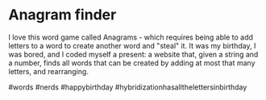 # Anagram finder
I love this word game called Anagrams - which requires being able to add letters to a word to create another word and "steal" it. It was my birthday, I was bored, and I coded myself a present: a website that, given a string and a number, finds all words that can be created by adding at most that many letters, and rearranging.

#words #nerds #happybirthday #hybridizationhasallthelettersinbirthday